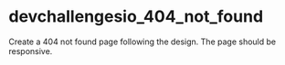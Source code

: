 # devchallengesio_404_not_found
 Create a 404 not found page following the design. The page should be responsive.
